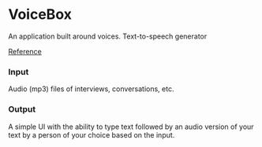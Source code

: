 # VoiceBox
An application built around voices. Text-to-speech generator 

[Reference](https://15.ai/about)

### Input
Audio (mp3) files of interviews, conversations, etc. 
### Output
A simple UI with the ability to type text followed by an audio version of your text by a person of your choice based on the input.

